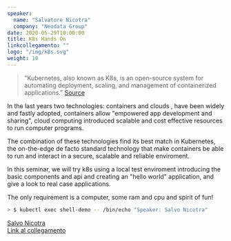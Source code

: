 ```yaml
---
speaker:
  name: "Salvatore Nicotra"
  company: "Neodata Group"
date: 2020-05-29T10:00:00
title: K8s Hands On
linkcollegamento: ""
logo: "/img/k8s.svg"
weight: 10
---
```


> "Kubernetes, also known as K8s, is an open-source system for automating deployment, scaling, and management of containerized applications." [Source](https://kubernetes.io/) 

In the last years two technologies: containers and clouds  , have been widely and fastly adopted,
containers allow "empowered app development and sharing", cloud computing introduced scalable and cost effective resources to run computer programs.

The combination of these technologies find its best match in Kubernetes, the on-the-edge de facto standard technology that make containers be able to run and interact in a secure, scalable and reliable enviroment.

In this seminar, we will try k8s using a local test enviroment introducing the basic components and api and creating an "hello world" application, and give a look to real case applications.

The only requirement is a computer, some ram and cpu and spirit of fun!

```bash
> $ kubectl exec shell-demo -- /bin/echo "Speaker: Salvo Nicotra"
```
[Salvo Nicotra](https://about.me/snicotra) \
[Link al collegamento](https://teams.microsoft.com/l/meetup-join/19%3ameeting_YmNiZDI4ZGQtZTQ5OC00MTJlLTkzZTgtYmUxN2MwODA2ZTE0%40thread.v2/0?context=%7b%22Tid%22%3a%22baeefbc8-3c8b-4382-9126-e86bfef46ce6%22%2c%22Oid%22%3a%22fe95f41d-f044-4662-8620-449bb74cc457%22%7d) 